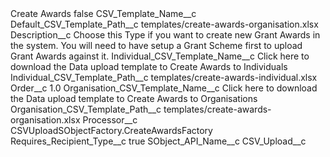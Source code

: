 <?xml version="1.0" encoding="UTF-8"?>
<CustomMetadata xmlns="http://soap.sforce.com/2006/04/metadata" xmlns:xsi="http://www.w3.org/2001/XMLSchema-instance" xmlns:xsd="http://www.w3.org/2001/XMLSchema">
    <label>Create Awards</label>
    <protected>false</protected>
    <values>
        <field>CSV_Template_Name__c</field>
        <value xsi:nil="true"/>
    </values>
    <values>
        <field>Default_CSV_Template_Path__c</field>
        <value xsi:type="xsd:string">templates/create-awards-organisation.xlsx</value>
    </values>
    <values>
        <field>Description__c</field>
        <value xsi:type="xsd:string">Choose this Type if you want to create new Grant Awards in the system. You will need to have setup a Grant Scheme first to upload Grant Awards against it.</value>
    </values>
    <values>
        <field>Individual_CSV_Template_Name__c</field>
        <value xsi:type="xsd:string">Click here to download the Data upload template to Create Awards to Individuals</value>
    </values>
    <values>
        <field>Individual_CSV_Template_Path__c</field>
        <value xsi:type="xsd:string">templates/create-awards-individual.xlsx</value>
    </values>
    <values>
        <field>Order__c</field>
        <value xsi:type="xsd:double">1.0</value>
    </values>
    <values>
        <field>Organisation_CSV_Template_Name__c</field>
        <value xsi:type="xsd:string">Click here to download the Data upload template to Create Awards to Organisations</value>
    </values>
    <values>
        <field>Organisation_CSV_Template_Path__c</field>
        <value xsi:type="xsd:string">templates/create-awards-organisation.xlsx</value>
    </values>
    <values>
        <field>Processor__c</field>
        <value xsi:type="xsd:string">CSVUploadSObjectFactory.CreateAwardsFactory</value>
    </values>
    <values>
        <field>Requires_Recipient_Type__c</field>
        <value xsi:type="xsd:boolean">true</value>
    </values>
    <values>
        <field>SObject_API_Name__c</field>
        <value xsi:type="xsd:string">CSV_Upload__c</value>
    </values>
</CustomMetadata>
